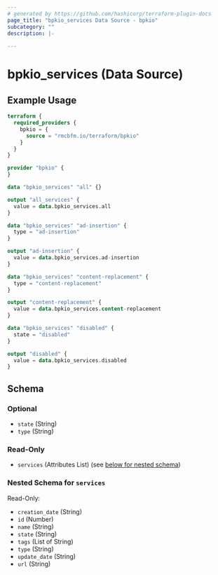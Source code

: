 ```yaml
---
# generated by https://github.com/hashicorp/terraform-plugin-docs
page_title: "bpkio_services Data Source - bpkio"
subcategory: ""
description: |-
  
---
```


# bpkio_services (Data Source)



## Example Usage

```terraform
terraform {
  required_providers {
    bpkio = {
      source = "rmcbfm.io/terraform/bpkio"
    }
  }
}

provider "bpkio" {
}

data "bpkio_services" "all" {}

output "all_services" {
  value = data.bpkio_services.all
}

data "bpkio_services" "ad-insertion" {
  type = "ad-insertion"
}

output "ad-insertion" {
  value = data.bpkio_services.ad-insertion
}

data "bpkio_services" "content-replacement" {
  type = "content-replacement"
}

output "content-replacement" {
  value = data.bpkio_services.content-replacement
}

data "bpkio_services" "disabled" {
  state = "disabled"
}

output "disabled" {
  value = data.bpkio_services.disabled
}
```

<!-- schema generated by tfplugindocs -->
## Schema

### Optional

- `state` (String)
- `type` (String)

### Read-Only

- `services` (Attributes List) (see [below for nested schema](#nestedatt--services))

<a id="nestedatt--services"></a>
### Nested Schema for `services`

Read-Only:

- `creation_date` (String)
- `id` (Number)
- `name` (String)
- `state` (String)
- `tags` (List of String)
- `type` (String)
- `update_date` (String)
- `url` (String)

